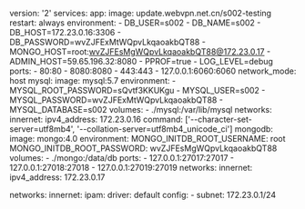 version: '2'
services:
  app:
    image: update.webvpn.net.cn/s002-testing
    restart: always
    environment:
    - DB_USER=s002
    - DB_NAME=s002
    - DB_HOST=172.23.0.16:3306
    - DB_PASSWORD=wvZJFExMtWQpvLkqaoakbQT88
    - MONGO_HOST=root:wvZJFEsMgWQpvLkqaoakbQT88@172.23.0.17
    - ADMIN_HOST=59.65.196.32:8080
    - PPROF=true
    - LOG_LEVEL=debug
    ports:
    - 80:80
    - 8080:8080
    - 443:443
    - 127.0.0.1:6060:6060
    network_mode: host
  mysql:
    image: mysql:5.7
    environment:
    - MYSQL_ROOT_PASSWORD=sQvtf3KKUKgu
    - MYSQL_USER=s002
    - MYSQL_PASSWORD=wvZJFExMtWQpvLkqaoakbQT88
    - MYSQL_DATABASE=s002
    volumes:
    - ./mysql:/var/lib/mysql
    networks:
      innernet:
        ipv4_address: 172.23.0.16
    command: ['--character-set-server=utf8mb4', '--collation-server=utf8mb4_unicode_ci']
  mongodb:
    image: mongo:4.0
    environment:
      MONGO_INITDB_ROOT_USERNAME: root
      MONGO_INITDB_ROOT_PASSWORD: wvZJFEsMgWQpvLkqaoakbQT88
    volumes:
    - ./mongo:/data/db
    ports:
    - 127.0.0.1:27017:27017
    - 127.0.0.1:27018:27018
    - 127.0.0.1:27019:27019
    networks:
      innernet:
        ipv4_address: 172.23.0.17

networks:
  innernet:
    ipam:
      driver: default
      config:
      - subnet: 172.23.0.1/24